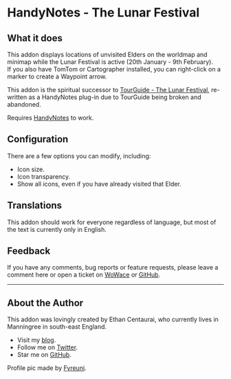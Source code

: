 HandyNotes - The Lunar Festival
===============================


What it does
------------

This addon displays locations of unvisited Elders on the worldmap and minimap while the Lunar Festival is active (20th January - 9th February).  
If you also have TomTom or Cartographer installed, you can right-click on a marker to create a Waypoint arrow.

This addon is the spiritual successor to [TourGuide - The Lunar Festival](https://github.com/EthanCentaurai/TourGuide_LunarFestival), re-written as a HandyNotes plug-in due to TourGuide being broken and abandoned.

Requires [HandyNotes](http://www.curse.com/addons/wow/handynotes) to work.


Configuration
-------------

There are a few options you can modify, including:

* Icon size.
* Icon transparency.
* Show all icons, even if you have already visited that Elder.


Translations
------------

This addon should work for everyone regardless of language, but most of the text is currently only in English.


Feedback
--------

If you have any comments, bug reports or feature requests, please leave a comment here or open a ticket on [WoWace](http://www.wowace.com/addons/handynotes_lunarfestival/tickets/) or [GitHub](https://github.com/EthanCentaurai/HandyNotes_LunarFestival/issues).


* * *


About the Author
----------------

This addon was lovingly created by Ethan Centaurai, who currently lives in Manningree in south-east England.

* Visit my [blog](http://www.noblewolf.net/).
* Follow me on [Twitter](http://twitter.com/StevenBlanchard).    
* Star me on [GitHub](https://github.com/EthanCentaurai).

Profile pic made by [Fyreuni](http://daily-quests.com/comic/).
